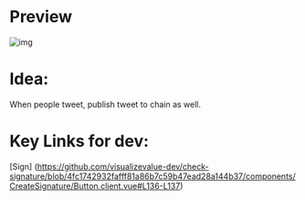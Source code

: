 # Preview
![img](https://i.imgur.com/aLcfo3k.png)

# Idea:

When people tweet, publish tweet to chain as well.

# Key Links for dev:

[Sign] (https://github.com/visualizevalue-dev/check-signature/blob/4fc1742932fafff81a86b7c59b47ead28a144b37/components/CreateSignature/Button.client.vue#L136-L137)
